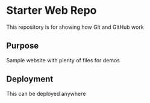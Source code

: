 # Starter Web Repo

This repository is for showing how Git and GitHub work

## Purpose

Sample website with plenty of files for demos

## Deployment

This can be deployed anywhere